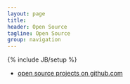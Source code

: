 ```yaml
---
layout: page
title: 
header: Open Source
tagline: Open Source
group: navigation
---
```

{% include JB/setup %}

* [open source projects on github.com](https://github.com/brantyoung?tab=repositories)

